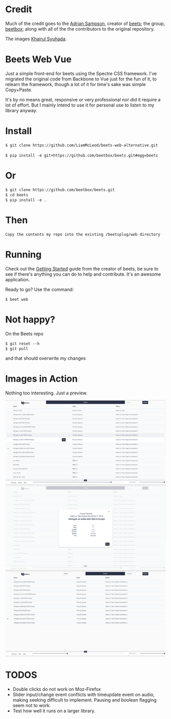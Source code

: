 # Credit
Much of the credit goes to the [Adrian Sampson](https://github.com/sampsyo), creator of [beets](https://github.com/beetbox/beets); the group, [beetbox](https://github.com/beetbox); along with all of the  the contributors to the original repository.

The images [Khairul Syuhada](https://github.com/k-syusteem).

# Beets Web Vue
Just a simple front-end for beets using the Spectre CSS framework. I've migrated the original code from Backbone to Vue just for the fun of it, to relearn the framework, though a lot of it for time's sake was simple Copy+Paste.

 It's by no means great, responsive or very professional nor did it require a lot of effort. But I mainly intend to use it for personal use to listen to my library anyway.

# Install
    $ git clone https://github.com/LiamMcLeod/beets-web-alternative.git

    $ pip install -e git+https://github.com/beetbox/beets.git#egg=beets

# Or
    $ git clone https://github.com/beetbox/beets.git
    $ cd beets
    $ pip install -e .

# Then
    Copy the contents my repo into the existing /beetsplug/web directory

# Running
Check out the [Getting Started]( http://beets.readthedocs.org/page/guides/main.html) guide from the creator of beets, be sure to see if there's anything you can do to help and contribute. It's an awesome application.

Ready to go? Use the command:

    $ beet web

# Not happy?
On the Beets repo 

    $ git reset --h
    $ git pull 

and that should overwrite my changes

# Images in Action
Nothing too interesting. Just a preview.

![Library Screen](images/LibraryScreen.png)
![Modal Screen](images/ModalScreen.png)
![Search Screen](images/SearchScreen.png)

# TODOS
- Double clicks do not work on Moz-Firefox
- Slider input/change event conflicts with timeupdate event on audio, making seeking difficult to implement. Pausing and boolean flagging seem not to work.
- Test how well it runs on a larger library.